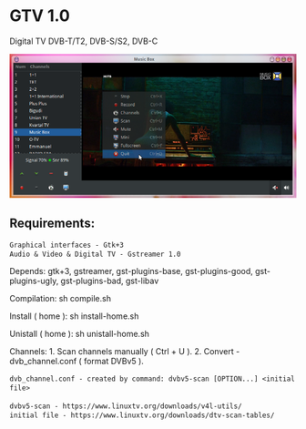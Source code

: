 # GTV 1.0

Digital TV 
DVB-T/T2, DVB-S/S2, DVB-C


![alt text](screenshots.png "Preview")


## Requirements:
	Graphical interfaces - Gtk+3
	Audio & Video & Digital TV - Gstreamer 1.0


Depends:
	gtk+3, gstreamer, gst-plugins-base, gst-plugins-good, gst-plugins-ugly, gst-plugins-bad, gst-libav

Compilation:
	sh compile.sh
  
Install ( home ):
  	sh install-home.sh

Unistall ( home ):
	sh unistall-home.sh


Channels:
	1. Scan channels manually ( Ctrl + U ).
	2. Convert - dvb_channel.conf ( format DVBv5 ).
	
	dvb_channel.conf - created by command: dvbv5-scan [OPTION...] <initial file>

	dvbv5-scan - https://www.linuxtv.org/downloads/v4l-utils/
	initial file - https://www.linuxtv.org/downloads/dtv-scan-tables/


